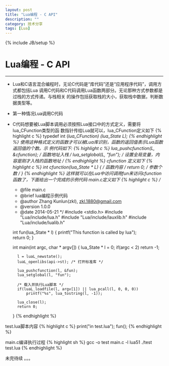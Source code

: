 ```yaml
---
layout: post
title: "Lua编程 - C API"
description: ""
category: 技术分享
tags: [Lua]
---
```

{% include JB/setup %}
# Lua编程 - C API
---

* Lua和C语言混合编程时，无论C代码是“库代码”还是“应用程序代码”，调用方式都包括Lua
调用C代码和C代码调用Lua函数两部分。无论那种方式参数都是过栈的方式传递。与栈相关
的操作包括获取栈的大小，获取栈中数据，判断数据类型等。
<!--break-->

* 第一种情况Lua调用C代码

* C代码想要被Lua脚本调用必须按照Lua接口中的方式定义，需要将lua_CFunction类型的函
数指针传给Lua就可以，lua_CFunction定义如下
{% highlight c %}
	typedef int (*lua_CFunction) (lua_State *L);
{% endhighlight %}
使用这种格式定义的函数才可以被Lua库识别，函数的返回值表示Lua函数返回值的个数。示
例代码如下:
{% highlight c %}
	lua_pushcfunction(L, &cfunction);  /* 函数地址入栈 */
	lua_setglobal(L, "fun"); /* 设置全局变量，内容是刚才入栈的函数地址 */
{% endhighlight %}
cfunction 定义如下
{% highlight c %}
	int cfunction(lua_State * L)
	{
		/* 函数内容 */
		return 0; /* 参数个数 */
	}
{% endhighlight %}
这样就可以在Lua中访问调用fun来访问cfunction函数了，下面给出一个完成的示例代码
main.c定义如下
{% highlight c %}
	/**
	* @file main.c
	* @brief lua编程示例代码
	* @author Zhang Kunlun(zkl), zkl.1880@gmail.com
	* @version 1.0.0
	* @date 2014-05-21
	*/
	#include <stdio.h>
	#include "Lua/include/lua.h"
	#include "Lua/include/lauxlib.h"
	#include "Lua/include/lualib.h"


	int fun(lua_State * l)
	{
		printf("This function is called by lua");	
		return 0;
	}

	int main(int argc, char * argv[])
	{
		lua_State * l = 0;
		if(argc < 2)
			return -1;

		l = luaL_newstate();
		luaL_openlibs(api->st); /* 打开标准库 */ 
	
		lua_pushcfunction(l, &fun);
		lua_setglobal(l, "fun");
	
		/* 载入并执行Lua脚本 */
		if(luaL_loadfile(l, argv[1]) || lua_pcall(l, 0, 0, 0))
			printf("%s", lua_tostring(l, -1));

		lua_close(l);
		return 0;
	}
{% endhighlight %}

test.lua脚本内容
{% highlight c %}
	print("in test.lua");
	fun();
{% endhighlight %}

main.c编译执行过程
{% highlight sh %}
	gcc -o test main.c -l lua51
	./test test.lua
{% endhighlight %}

未完待续 。。。 

